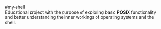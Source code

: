 #my-shell  
Educational project with the purpose of exploring basic **POSIX** functionality and better understanding the inner workings of operating systems and the shell.
